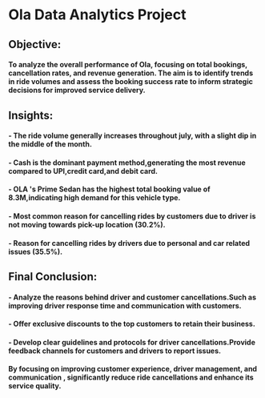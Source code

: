 # Ola Data Analytics Project

## Objective:
#### To analyze the overall performance of Ola, focusing on total bookings, cancellation rates, and revenue generation. The aim is to identify trends in ride volumes and assess the booking success rate to inform strategic decisions for improved service delivery.

## Insights:

#### - The ride volume generally increases throughout july, with a slight dip in the middle of the month.
#### - Cash is the dominant payment method,generating the most revenue compared to UPI,credit card,and debit card.
#### - OLA 's Prime Sedan has the highest total booking value of 8.3M,indicating high demand for this vehicle type.
#### - Most common reason for cancelling rides by customers due to driver is not moving towards pick-up location (30.2%).
#### - Reason for cancelling rides by drivers due to personal and car related issues (35.5%).
 


## Final Conclusion:

#### - Analyze the reasons behind driver and customer cancellations.Such as improving driver response time and communication with customers.
#### - Offer exclusive discounts to the top customers to retain their business.
#### - Develop clear guidelines and protocols for driver cancellations.Provide feedback channels for customers and drivers to report issues.
 

#### By focusing on improving customer experience, driver management, and communication , significantly reduce ride cancellations and enhance its service quality.

 







